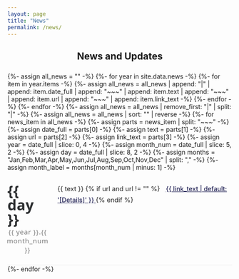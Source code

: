 ```yaml
---
layout: page
title: "News"
permalink: /news/
---
```


<style>
.news-flex-list {
  width: 100%;
  max-width: 1000px;
  margin: 0 auto 32px auto;
  padding: 0;
}
.news-flex-item {
  display: flex;
  border-bottom: 1.2px solid #ececec;
  padding: 28px 0 24px 0;
  align-items: flex-start;
}
.news-date-col {
  width: 90px;
  min-width: 75px;
  display: flex;
  flex-direction: column;
  align-items: center;
  justify-content: flex-start;
  font-family: 'Segoe UI', Arial, sans-serif;
  flex-shrink: 0;
}
.news-day {
  font-size: 2.3em;
  font-weight: 800;
  color: #2c2e30;
  letter-spacing: 0.01em;
  line-height: 1;
  margin-bottom: 2px;
}
.news-month-year {
  font-size: 1.09em;
  color: #7a7a7a;
  font-weight: 500;
  letter-spacing: 0.04em;
  text-align: center;
}
.news-content-col {
  flex: 1;
  padding-left: 22px;
  font-size: 1.04em;
  line-height: 1.72;
  color: #232323;
}
.news-details-link {
  color: #225;
  margin-left: 9px;
  font-weight: 500;
  font-size: 0.98em;
}
@media (max-width: 650px) {
  .news-flex-item { flex-direction: column; padding: 20px 0 14px 0;}
  .news-date-col { flex-direction: row; width: 100%; margin-bottom: 8px;}
  .news-day { font-size: 1.5em; margin-bottom:0; margin-right: 16px;}
  .news-month-year { font-size: 1em; }
  .news-content-col { padding-left:0; }
}
</style>

<h2 style="font-size:1.5em; font-weight:700; margin-bottom:24px; text-align:center;">
  News and Updates
</h2>
<div class="news-flex-list">
  {%- assign all_news = "" -%}
  {%- for year in site.data.news -%}
    {%- for item in year.items -%}
      {%- assign all_news = all_news | append: "|" | append: item.date_full | append: "~~~" | append: item.text | append: "~~~" | append: item.url | append: "~~~" | append: item.link_text -%}
    {%- endfor -%}
  {%- endfor -%}
  {%- assign all_news = all_news | remove_first: "|" | split: "|" -%}
  {%- assign all_news = all_news | sort: "" | reverse -%}
  {%- for news_item in all_news -%}
    {%- assign parts = news_item | split: "~~~" -%}
    {%- assign date_full = parts[0] -%}
    {%- assign text = parts[1] -%}
    {%- assign url = parts[2] -%}
    {%- assign link_text = parts[3] -%}
    {%- assign year = date_full | slice: 0, 4 -%}
    {%- assign month_num = date_full | slice: 5, 2 -%}
    {%- assign day = date_full | slice: 8, 2 -%}
    {%- assign months = "Jan,Feb,Mar,Apr,May,Jun,Jul,Aug,Sep,Oct,Nov,Dec" | split: "," -%}
    {%- assign month_label = months[month_num | minus: 1] -%}
    <div class="news-flex-item">
      <div class="news-date-col">
        <div class="news-day">{{ day }}</div>
        <div class="news-month-year">{{ year }}.{{ month_num }}</div>
      </div>
      <div class="news-content-col">
        {{ text }}
        {% if url and url != "" %}
          <a class="news-details-link" href="{{ url }}" target="_blank">
            {{ link_text | default: '[Details]' }}
          </a>
        {% endif %}
      </div>
    </div>
  {%- endfor -%}
</div>
